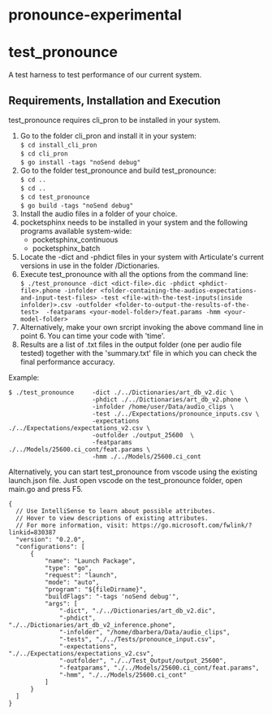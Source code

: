 # pronounce-experimental
# test_pronounce  
A test harness to test performance of our current system.  

##  Requirements, Installation and Execution  

test_pronounce requires cli_pron to be installed in your system.  
  
   1. Go to the folder cli_pron and install it in your system:  
  ``` $ cd install_cli_pron ```  
  ``` $ cd cli_pron ```  
  ``` $ go install -tags "noSend debug" ```  
  2. Go to the folder test_pronounce and build test_pronounce:  
  ``` $ cd .. ```  
  ``` $ cd .. ```  
  ``` $ cd test_pronounce ```  
  ``` $ go build -tags "noSend debug" ```  
  3. Install the audio files in a folder of your choice.  
  4. pocketsphinx needs to be installed in your system and the following programs available system-wide:  
        - pocketsphinx_continuous  
        - pocketsphinx_batch  
  5. Locate the -dict and -phdict files in your system with Articulate's current versions in use in the folder /Dictionaries.  
  6. Execute test_pronounce with all the options from the command line:  
  ``` $ ./test_pronounce -dict <dict-file>.dic -phdict <phdict-file>.phone -infolder <folder-containing-the-audios-expectations-and-input-test-files> -test <file-with-the-test-inputs(inside infolder)>.csv -outfolder <folder-to-output-the-results-of-the-test>  -featparams <your-model-folder>/feat.params -hmm <your-model-folder> ```  
  7. Alternatively, make your own srcript invoking the above command line in point 6. You can time your code with 'time'.  
  8. Results are a list of .txt files in the output folder (one per audio file tested) together with  the 'summary.txt' file in which you can check the final performance accuracy.  

  Example:  

 ```
$ ./test_pronounce     -dict ./../Dictionaries/art_db_v2.dic \  
                        -phdict ./../Dictionaries/art_db_v2.phone \  
                        -infolder /home/user/Data/audio_clips \
                        -test ./../Expectations/pronounce_inputs.csv \  
                        -expectations ./../Expectations/expectations_v2.csv \  
                        -outfolder ./output_25600  \  
                        -featparams ./../Models/25600.ci_cont/feat.params \  
                        -hmm ./../Models/25600.ci_cont 
``` 

Alternatively, you can start test_pronounce from vscode using the existing launch.json file. Just open vscode on the test_pronounce folder, open main.go and press F5.  

  ```   
  {
    // Use IntelliSense to learn about possible attributes.
    // Hover to view descriptions of existing attributes.
    // For more information, visit: https://go.microsoft.com/fwlink/?linkid=830387
    "version": "0.2.0",
    "configurations": [
        {
            "name": "Launch Package",
            "type": "go",
            "request": "launch",
            "mode": "auto",
            "program": "${fileDirname}",
            "buildFlags": "-tags 'noSend debug'",
            "args": [
                "-dict", "./../Dictionaries/art_db_v2.dic",
                "-phdict", "./../Dictionaries/art_db_v2_inference.phone",
                "-infolder", "/home/dbarbera/Data/audio_clips",
                "-tests", "./../Tests/pronounce_input.csv",
                "-expectations", "./../Expectations/expectations_v2.csv",
                "-outfolder", "./../Test_Output/output_25600",
                "-featparams", "./../Models/25600.ci_cont/feat.params",
                "-hmm", "./../Models/25600.ci_cont"
            ]
        }
    ]
}  
 ```  